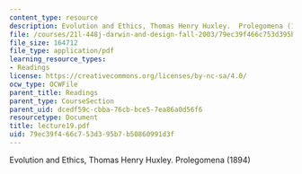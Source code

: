 ```yaml
---
content_type: resource
description: Evolution and Ethics, Thomas Henry Huxley.  Prolegomena (1894)
file: /courses/21l-448j-darwin-and-design-fall-2003/79ec39f466c753d395b7b50860991d3f_lecture19.pdf
file_size: 164712
file_type: application/pdf
learning_resource_types:
- Readings
license: https://creativecommons.org/licenses/by-nc-sa/4.0/
ocw_type: OCWFile
parent_title: Readings
parent_type: CourseSection
parent_uid: dcedf59c-cbba-76cb-bce5-7ea86a0d56f6
resourcetype: Document
title: lecture19.pdf
uid: 79ec39f4-66c7-53d3-95b7-b50860991d3f
---
```

Evolution and Ethics, Thomas Henry Huxley.  Prolegomena (1894)